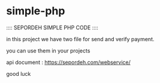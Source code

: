 # simple-php


:::: SEPORDEH SIMPLE PHP CODE ::::

in this project we have two file for send and verify payment.

you can use them in your projects

api document : https://sepordeh.com/webservice/

good luck
